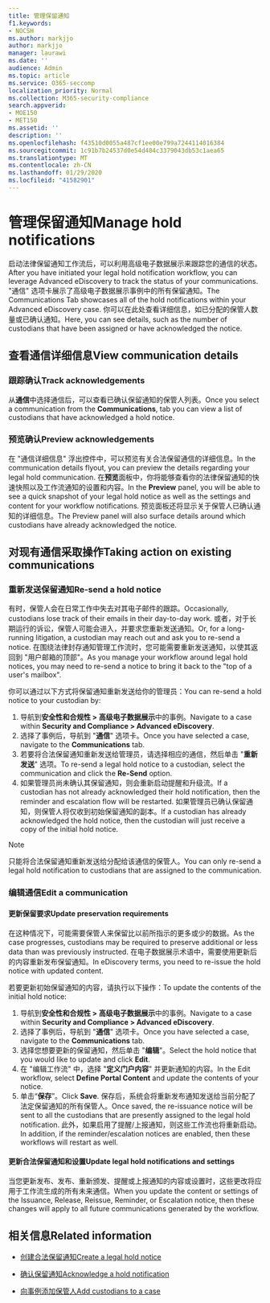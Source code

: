 ```yaml
---
title: 管理保留通知
f1.keywords:
- NOCSH
ms.author: markjjo
author: markjjo
manager: laurawi
ms.date: ''
audience: Admin
ms.topic: article
ms.service: O365-seccomp
localization_priority: Normal
ms.collection: M365-security-compliance
search.appverid:
- MOE150
- MET150
ms.assetid: ''
description: ''
ms.openlocfilehash: f43510d0055a487cf1ee00e799a7244114016384
ms.sourcegitcommit: 1c91b7b24537d0e54d484c3379043db53c1aea65
ms.translationtype: MT
ms.contentlocale: zh-CN
ms.lasthandoff: 01/29/2020
ms.locfileid: "41582901"
---
```

# <a name="manage-hold-notifications"></a><span data-ttu-id="bf7d4-102">管理保留通知</span><span class="sxs-lookup"><span data-stu-id="bf7d4-102">Manage hold notifications</span></span>

<span data-ttu-id="bf7d4-103">启动法律保留通知工作流后，可以利用高级电子数据展示来跟踪您的通信的状态。</span><span class="sxs-lookup"><span data-stu-id="bf7d4-103">After you have initiated your legal hold notification workflow, you can leverage  Advanced eDiscovery to track the status of your communications.</span></span> <span data-ttu-id="bf7d4-104">"通信" 选项卡展示了高级电子数据展示事例中的所有保留通知。</span><span class="sxs-lookup"><span data-stu-id="bf7d4-104">The Communications Tab showcases all of the hold notifications within your Advanced eDiscovery case.</span></span> <span data-ttu-id="bf7d4-105">你可以在此处查看详细信息，如已分配的保管人数量或已确认通知。</span><span class="sxs-lookup"><span data-stu-id="bf7d4-105">Here, you can see details, such as the number of custodians that have been assigned or have acknowledged the notice.</span></span>

## <a name="view-communication-details"></a><span data-ttu-id="bf7d4-106">查看通信详细信息</span><span class="sxs-lookup"><span data-stu-id="bf7d4-106">View communication details</span></span>

### <a name="track-acknowledgements"></a><span data-ttu-id="bf7d4-107">跟踪确认</span><span class="sxs-lookup"><span data-stu-id="bf7d4-107">Track acknowledgements</span></span>

<span data-ttu-id="bf7d4-108">从**通信**中选择通信后，可以查看已确认保留通知的保管人列表。</span><span class="sxs-lookup"><span data-stu-id="bf7d4-108">Once you select a communication from the **Communications**, tab you can view a list of custodians that have acknowledged a hold notice.</span></span> 

### <a name="preview-acknowledgements"></a><span data-ttu-id="bf7d4-109">预览确认</span><span class="sxs-lookup"><span data-stu-id="bf7d4-109">Preview acknowledgements</span></span>

<span data-ttu-id="bf7d4-110">在 "通信详细信息" 浮出控件中，可以预览有关合法保留通信的详细信息。</span><span class="sxs-lookup"><span data-stu-id="bf7d4-110">In the communication details flyout, you can preview the details regarding your legal hold communication.</span></span> <span data-ttu-id="bf7d4-111">在**预览**面板中，你将能够查看你的法律保留通知的快速快照以及工作流通知的设置和内容。</span><span class="sxs-lookup"><span data-stu-id="bf7d4-111">In the **Preview** panel, you will be able to see a quick snapshot of your legal hold notice as well as the settings and content for your workflow notifications.</span></span> <span data-ttu-id="bf7d4-112">预览面板还将显示关于保管人已确认通知的详细信息。</span><span class="sxs-lookup"><span data-stu-id="bf7d4-112">The Preview panel will also surface details around which custodians have already acknowledged the notice.</span></span>

## <a name="taking-action-on-existing-communications"></a><span data-ttu-id="bf7d4-113">对现有通信采取操作</span><span class="sxs-lookup"><span data-stu-id="bf7d4-113">Taking action on existing communications</span></span>

### <a name="re-send-a-hold-notice"></a><span data-ttu-id="bf7d4-114">重新发送保留通知</span><span class="sxs-lookup"><span data-stu-id="bf7d4-114">Re-send a hold notice</span></span>

<span data-ttu-id="bf7d4-115">有时，保管人会在日常工作中失去对其电子邮件的跟踪。</span><span class="sxs-lookup"><span data-stu-id="bf7d4-115">Occasionally, custodians lose track of their emails in their day-to-day work.</span></span> <span data-ttu-id="bf7d4-116">或者，对于长期运行的诉讼，保管人可能会进入，并要求您重新发送通知。</span><span class="sxs-lookup"><span data-stu-id="bf7d4-116">Or, for a long-running litigation, a custodian may reach out and ask you to re-send a notice.</span></span> <span data-ttu-id="bf7d4-117">在围绕法律封存通知管理工作流时，您可能需要重新发送通知，以使其返回到 "用户邮箱的顶部"。</span><span class="sxs-lookup"><span data-stu-id="bf7d4-117">As you manage your workflow around legal hold notices, you may need to re-send a notice to bring it back to the "top of a user's mailbox".</span></span>

<span data-ttu-id="bf7d4-118">你可以通过以下方式将保留通知重新发送给你的管理员：</span><span class="sxs-lookup"><span data-stu-id="bf7d4-118">You can re-send a hold notice to your custodian by:</span></span>
1. <span data-ttu-id="bf7d4-119">导航到**安全性和合规性 > 高级电子数据展示**中的事例。</span><span class="sxs-lookup"><span data-stu-id="bf7d4-119">Navigate to a case within **Security and Compliance > Advanced eDiscovery**.</span></span>
2. <span data-ttu-id="bf7d4-120">选择了事例后，导航到 "**通信**" 选项卡。</span><span class="sxs-lookup"><span data-stu-id="bf7d4-120">Once you have selected a case, navigate to the **Communications** tab.</span></span>
3. <span data-ttu-id="bf7d4-121">若要将合法保留通知重新发送给管理员，请选择相应的通信，然后单击 "**重新发送**" 选项。</span><span class="sxs-lookup"><span data-stu-id="bf7d4-121">To re-send a legal hold notice to a custodian, select the communication and click the **Re-Send** option.</span></span>
4. <span data-ttu-id="bf7d4-122">如果管理员尚未确认其保留通知，则会重新启动提醒和升级流。</span><span class="sxs-lookup"><span data-stu-id="bf7d4-122">If a custodian has not already acknowledged their hold notification, then the reminder and escalation flow will be restarted.</span></span> <span data-ttu-id="bf7d4-123">如果管理员已确认保留通知，则保管人将仅收到初始保留通知的副本。</span><span class="sxs-lookup"><span data-stu-id="bf7d4-123">If a custodian has already acknowledged the hold notice, then the custodian will just receive a copy of the initial hold notice.</span></span>

> [!NOTE]
> <span data-ttu-id="bf7d4-124">只能将合法保留通知重新发送给分配给该通信的保管人。</span><span class="sxs-lookup"><span data-stu-id="bf7d4-124">You can only re-send a legal hold notification to custodians that are assigned to the communication.</span></span> 

### <a name="edit-a-communication"></a><span data-ttu-id="bf7d4-125">编辑通信</span><span class="sxs-lookup"><span data-stu-id="bf7d4-125">Edit a communication</span></span>

#### <a name="update-preservation-requirements"></a><span data-ttu-id="bf7d4-126">更新保留要求</span><span class="sxs-lookup"><span data-stu-id="bf7d4-126">Update preservation requirements</span></span>
  
<span data-ttu-id="bf7d4-127">在这种情况下，可能需要保管人来保留比以前所指示的更多或少的数据。</span><span class="sxs-lookup"><span data-stu-id="bf7d4-127">As the case progresses, custodians may be required to preserve additional or less data than was previously instructed.</span></span> <span data-ttu-id="bf7d4-128">在电子数据展示术语中，需要使用更新后的内容重新发布保留通知。</span><span class="sxs-lookup"><span data-stu-id="bf7d4-128">In eDiscovery terms, you need to re-issue the hold notice with updated content.</span></span>

<span data-ttu-id="bf7d4-129">若要更新初始保留通知的内容，请执行以下操作：</span><span class="sxs-lookup"><span data-stu-id="bf7d4-129">To update the contents of the initial hold notice:</span></span>

1. <span data-ttu-id="bf7d4-130">导航到**安全性和合规性 > 高级电子数据展示**中的事例。</span><span class="sxs-lookup"><span data-stu-id="bf7d4-130">Navigate to a case within **Security and Compliance > Advanced eDiscovery**.</span></span>
2. <span data-ttu-id="bf7d4-131">选择了事例后，导航到 "**通信**" 选项卡。</span><span class="sxs-lookup"><span data-stu-id="bf7d4-131">Once you have selected a case, navigate to the **Communications** tab.</span></span>
3. <span data-ttu-id="bf7d4-132">选择您想要更新的保留通知，然后单击 "**编辑**"。</span><span class="sxs-lookup"><span data-stu-id="bf7d4-132">Select the hold notice that you would like to update and click **Edit**.</span></span>
4. <span data-ttu-id="bf7d4-133">在 "编辑工作流" 中，选择 "**定义门户内容**" 并更新通知的内容。</span><span class="sxs-lookup"><span data-stu-id="bf7d4-133">In the Edit workflow, select **Define Portal Content** and update the contents of your notice.</span></span> 
5. <span data-ttu-id="bf7d4-134">单击“**保存**”。</span><span class="sxs-lookup"><span data-stu-id="bf7d4-134">Click **Save**.</span></span> <span data-ttu-id="bf7d4-135">保存后，系统会将重新发布通知发送给当前分配了法定保留通知的所有保管人。</span><span class="sxs-lookup"><span data-stu-id="bf7d4-135">Once saved, the re-issuance notice will be sent to all the custodians that are presently assigned to the legal hold notification.</span></span> <span data-ttu-id="bf7d4-136">此外，如果启用了提醒/上报通知，则这些工作流也将重新启动。</span><span class="sxs-lookup"><span data-stu-id="bf7d4-136">In addition, if the reminder/escalation notices are enabled, then these workflows will restart as well.</span></span> 


#### <a name="update-legal-hold-notifications-and-settings"></a><span data-ttu-id="bf7d4-137">更新合法保留通知和设置</span><span class="sxs-lookup"><span data-stu-id="bf7d4-137">Update legal hold notifications and settings</span></span>

<span data-ttu-id="bf7d4-138">当您更新发布、发布、重新颁发、提醒或上报通知的内容或设置时，这些更改将应用于工作流生成的所有未来通信。</span><span class="sxs-lookup"><span data-stu-id="bf7d4-138">When you update the content or settings of the Issuance, Release, Reissue, Reminder, or Escalation notice, then these changes will apply to all future communications generated by the workflow.</span></span>

## <a name="related-information"></a><span data-ttu-id="bf7d4-139">相关信息</span><span class="sxs-lookup"><span data-stu-id="bf7d4-139">Related information</span></span> 

- [<span data-ttu-id="bf7d4-140">创建合法保留通知</span><span class="sxs-lookup"><span data-stu-id="bf7d4-140">Create a legal hold notice</span></span>](create-hold-notification.md)
    
- [<span data-ttu-id="bf7d4-141">确认保留通知</span><span class="sxs-lookup"><span data-stu-id="bf7d4-141">Acknowledge a hold notification</span></span>](acknowledge-hold-notification.md)
    
- [<span data-ttu-id="bf7d4-142">向事例添加保管人</span><span class="sxs-lookup"><span data-stu-id="bf7d4-142">Add custodians to a case</span></span>](add-custodians-to-case.md)